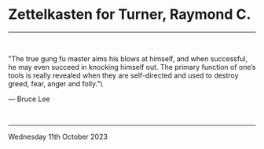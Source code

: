 # Zettelkasten for Turner, Raymond C.

---

</br>

"The true gung fu master aims his blows at himself, and when successful, he may even succeed in knocking himself out. The primary function of one’s tools is really revealed when they are self-directed and used to destroy greed, fear, anger and folly."\

― Bruce Lee

</br>

---

Wednesday 11th October 2023
